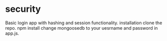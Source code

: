 # security
Basic login app with hashing and session functionality.
installation clone the repo. 
npm install
change mongoosedb to your uesrname and password in app.js.
